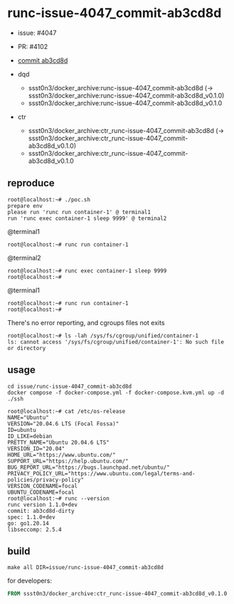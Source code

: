# runc-issue-4047_commit-ab3cd8d

* issue: #4047
* PR: #4102
* [commit ab3cd8d](https://github.com/opencontainers/runc/commit/ab3cd8d73e61847e16fbc2fd1ce054301dc240d4)

* dqd
    * ssst0n3/docker_archive:runc-issue-4047_commit-ab3cd8d (-> ssst0n3/docker_archive:runc-issue-4047_commit-ab3cd8d_v0.1.0)
    * ssst0n3/docker_archive:runc-issue-4047_commit-ab3cd8d_v0.1.0
* ctr
    * ssst0n3/docker_archive:ctr_runc-issue-4047_commit-ab3cd8d (-> ssst0n3/docker_archive:ctr_runc-issue-4047_commit-ab3cd8d_v0.1.0)
    * ssst0n3/docker_archive:ctr_runc-issue-4047_commit-ab3cd8d_v0.1.0

## reproduce

```shell
root@localhost:~# ./poc.sh 
prepare env
please run 'runc run container-1' @ terminal1
run 'runc exec container-1 sleep 9999' @ terminal2
```

@terminal1

```shell
root@localhost:~# runc run container-1

```

@terminal2

```shell
root@localhost:~# runc exec container-1 sleep 9999
root@localhost:~#
```

@terminal1

```shell
root@localhost:~# runc run container-1
root@localhost:~# 
```

There's no error reporting, and cgroups files not exits

```shell
root@localhost:~# ls -lah /sys/fs/cgroup/unified/container-1
ls: cannot access '/sys/fs/cgroup/unified/container-1': No such file or directory
```

## usage

```shell
cd issue/runc-issue-4047_commit-ab3cd8d
docker compose -f docker-compose.yml -f docker-compose.kvm.yml up -d
./ssh
```

```shell
root@localhost:~# cat /etc/os-release 
NAME="Ubuntu"
VERSION="20.04.6 LTS (Focal Fossa)"
ID=ubuntu
ID_LIKE=debian
PRETTY_NAME="Ubuntu 20.04.6 LTS"
VERSION_ID="20.04"
HOME_URL="https://www.ubuntu.com/"
SUPPORT_URL="https://help.ubuntu.com/"
BUG_REPORT_URL="https://bugs.launchpad.net/ubuntu/"
PRIVACY_POLICY_URL="https://www.ubuntu.com/legal/terms-and-policies/privacy-policy"
VERSION_CODENAME=focal
UBUNTU_CODENAME=focal
root@localhost:~# runc --version
runc version 1.1.0+dev
commit: ab3cd8d-dirty
spec: 1.1.0+dev
go: go1.20.14
libseccomp: 2.5.4
```

## build

```shell
make all DIR=issue/runc-issue-4047_commit-ab3cd8d
```

for developers:

```dockerfile
FROM ssst0n3/docker_archive:ctr_runc-issue-4047_commit-ab3cd8d_v0.1.0
```